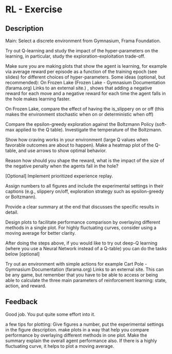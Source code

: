 # RL - Exercise

## Description
Main: Select a discrete environment from Gymnasium, Frama Foundation.

Try out Q-learning and study the impact of the hyper-parameters on the learning, in particular, study the exploration-exploitation trade-off.

Make sure you are making plots that show the agent is learning, for example via average reward per episode as a function of the training epoch (see slides) for different choices of hyper-parameters.
Some ideas (optional, but recommended):
On Frozen Lake (Frozen Lake - Gymnasium Documentation (farama.org) Links to an external site.) , shows that adding a negative reward for each move and a negative reward for each time the agent falls in the hole makes learning faster.

On Frozen Lake,  compare the effect of having the is_slippery on or off (this makes the environment stochastic when on or deterministic when off)

Compare the epsilon-greedy exploration against the Boltzmann Policy (soft-max applied to the Q table). Investigate the temperature of the Boltzmann.

Show how craving works in your environment (large Q values when favorable outcomes are about to happen). Make a heatmap plot of the Q-table, and use arrows to show optimal behavior.

Reason how should you shape the reward, what is the impact of the size of the negative penalty when the agents fall in the hole?

[Optional] Implement prioritized experience replay.

 

Assign numbers to all figures and include the experimental settings in their captions (e.g., slippery on/off, exploration strategy such as epsilon-greedy or Boltzmann).

Provide a clear summary at the end that discusses the specific results in detail.

Design plots to facilitate performance comparison by overlaying different methods in a single plot. For highly fluctuating curves, consider using a moving average for better clarity.




After doing the steps above, if you would like to try out deep-Q learning (where you use a Neural Network instead of a Q-table) you can do the tasks below [optional]

Try out an environment with simple actions for example Cart Pole - Gymnasium Documentation (farama.org) Links to an external site. This can be any game, but remember that you have to be able to access or being able to calculate the three main parameters of reinforcement learning: state, action, and reward.

## Feedback
Good job. You put quite some effort into it. 

a few tips for plotting: 
Give figures a number, put the experimental settings in the figure description. make plots in a way that help you compare performance by overlaying different methods in one plot. Make the summary explain the overall agent performance also. If there is a highly fluctuating curve, it helps to plot a moving average. 